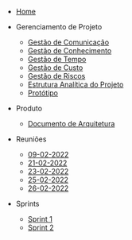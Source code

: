 * [Home](/)
* Gerenciamento de Projeto
    * [Gestão de Comunicação](Project/CommunicationPlan.md)
    * [Gestão de Conhecimento](Project/KnowledgeManagement.md)
    * [Gestão de Tempo](Project/Timeline.md)
    * [Gestão de Custo](Project/CostPlan.md)
    * [Gestão de Riscos](Project/RiskPlan.md)
    * [Estrutura Analítica do Projeto](Project/EAP.md)
    * [Protótipo](Project/prototype.md)

* Produto
    * [Documento de Arquitetura](Product/ArchitectureDocument.md)

* Reuniões
    * [09-02-2022](Project/Atas/09-02-2022.md)
    * [21-02-2022](Project/Atas/21-02-2022.md)
    * [23-02-2022](Project/Atas/23-02-2022.md)
    * [25-02-2022](Project/Atas/25-02-2022.md)
    * [26-02-2022](Project/Atas/26-02-2022.md)

* Sprints
    * [Sprint 1](Project/Sprints/Sprint1.md)
    * [Sprint 2](Project/Sprints/Sprint2.md)
